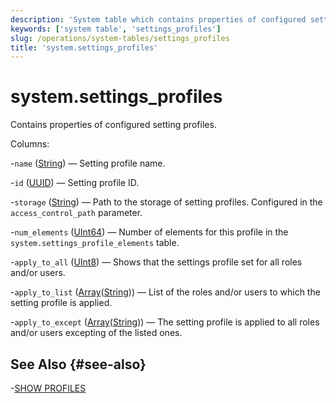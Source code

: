 ```yaml
---
description: 'System table which contains properties of configured setting profiles.'
keywords: ['system table', 'settings_profiles']
slug: /operations/system-tables/settings_profiles
title: 'system.settings_profiles'
---
```


# system.settings_profiles

Contains properties of configured setting profiles.

Columns:

-`name` ([String](../../sql-reference/data-types/string.md)) — Setting profile name.

-`id` ([UUID](../../sql-reference/data-types/uuid.md)) — Setting profile ID.

-`storage` ([String](../../sql-reference/data-types/string.md)) — Path to the storage of setting profiles. Configured in the `access_control_path` parameter.

-`num_elements` ([UInt64](../../sql-reference/data-types/int-uint.md)) — Number of elements for this profile in the `system.settings_profile_elements` table.

-`apply_to_all` ([UInt8](/sql-reference/data-types/int-uint#integer-ranges)) — Shows that the settings profile set for all roles and/or users.

-`apply_to_list` ([Array](../../sql-reference/data-types/array.md)([String](../../sql-reference/data-types/string.md))) — List of the roles and/or users to which the setting profile is applied.

-`apply_to_except` ([Array](../../sql-reference/data-types/array.md)([String](../../sql-reference/data-types/string.md))) — The setting profile is applied to all roles and/or users excepting of the listed ones.

## See Also {#see-also}

-[SHOW PROFILES](/sql-reference/statements/show#show-profiles)
